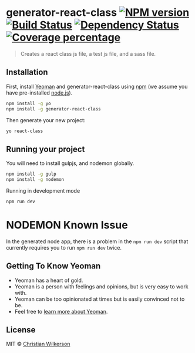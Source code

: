 # generator-react-class [![NPM version][npm-image]][npm-url] [![Build Status][travis-image]][travis-url] [![Dependency Status][daviddm-image]][daviddm-url] [![Coverage percentage][coveralls-image]][coveralls-url]
> Creates a react class js file, a test js file, and a sass file.

## Installation

First, install [Yeoman](http://yeoman.io) and generator-react-class using [npm](https://www.npmjs.com/) (we assume you have pre-installed [node.js](https://nodejs.org/)).

```bash
npm install -g yo
npm install -g generator-react-class
```

Then generate your new project:

```bash
yo react-class
```

## Running your project

You will need to install gulpjs, and nodemon globally.
```bash
npm install -g gulp
npm install -g nodemon
```

Running in development mode
```bash
npm run dev
```

# NODEMON Known Issue

In the generated node app, there is a problem in the ```npm run dev``` script
that currently requires you to run ```npm run dev``` twice.

## Getting To Know Yeoman

 * Yeoman has a heart of gold.
 * Yeoman is a person with feelings and opinions, but is very easy to work with.
 * Yeoman can be too opinionated at times but is easily convinced not to be.
 * Feel free to [learn more about Yeoman](http://yeoman.io/).

## License

MIT © [Christian Wilkerson]()


[npm-image]: https://badge.fury.io/js/generator-react-class.svg
[npm-url]: https://npmjs.org/package/generator-react-class
[travis-image]: https://travis-ci.org/cpwilkerson/generator-react-class.svg?branch=master
[travis-url]: https://travis-ci.org/cpwilkerson/generator-react-class
[daviddm-image]: https://david-dm.org/cpwilkerson/generator-react-class.svg?theme=shields.io
[daviddm-url]: https://david-dm.org/cpwilkerson/generator-react-class
[coveralls-image]: https://coveralls.io/repos/cpwilkerson/generator-react-class/badge.svg
[coveralls-url]: https://coveralls.io/r/cpwilkerson/generator-react-class
